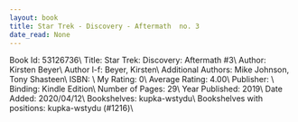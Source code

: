 ```yaml
---
layout: book
title: Star Trek - Discovery - Aftermath  no. 3
date_read: None
---
```


Book Id: 53126736\ 
Title: Star Trek: Discovery: Aftermath #3\ 
Author: Kirsten Beyer\ 
Author l-f: Beyer, Kirsten\ 
Additional Authors: Mike Johnson, Tony Shasteen\ 
ISBN: \ 
My Rating: 0\ 
Average Rating: 4.00\ 
Publisher: \ 
Binding: Kindle Edition\ 
Number of Pages: 29\ 
Year Published: 2019\ 
Date Added: 2020/04/12\ 
Bookshelves: kupka-wstydu\ 
Bookshelves with positions: kupka-wstydu (#1216)\ 

